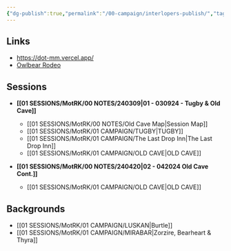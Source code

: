 ```yaml
---
{"dg-publish":true,"permalink":"/00-campaign/interlopers-publish/","tags":["gardenEntry"]}
---
```


## Links
- https://dot-mm.vercel.app/
- [Owlbear Rodeo](https://www.owlbear.rodeo/room/INJ5YS23Akae/TheInterlopers)

## Sessions

- **[[01 SESSIONS/MotRK/00 NOTES/240309\|01 - 030924 - Tugby & Old Cave]]**
	- [[01 SESSIONS/MotRK/00 NOTES/Old Cave Map\|Session Map]]
	- [[01 SESSIONS/MotRK/01 CAMPAIGN/TUGBY\|TUGBY]] 
	- [[01 SESSIONS/MotRK/01 CAMPAIGN/The Last Drop Inn\|The Last Drop Inn]] 
	- [[01 SESSIONS/MotRK/01 CAMPAIGN/OLD CAVE\|OLD CAVE]] 

- **[[01 SESSIONS/MotRK/00 NOTES/240420\|02 - 042024 Old Cave Cont.]]**
	- [[01 SESSIONS/MotRK/01 CAMPAIGN/OLD CAVE\|OLD CAVE]] 

## Backgrounds

- [[01 SESSIONS/MotRK/01 CAMPAIGN/LUSKAN\|Burtle]] 
- [[01 SESSIONS/MotRK/01 CAMPAIGN/MIRABAR\|Zorzire, Bearheart & Thyra]] 
